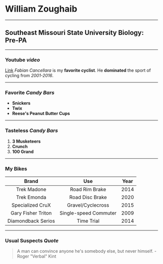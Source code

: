 # William Zoughaib

---

## Southeast Missouri State University Biology: Pre-PA

---

### **Youtube** *video*       
   [Link](https://www.youtube.com/watch?v=zDdRUjMFhQo)
   *Fabian Cancellara* is my **favorite cyclist**.  He **dominated** the sport of cycling from *2001-2016*.  
   
---

### **Favorite** *Candy Bars*
   * **Snickers**
   * **Twix**
   * **Reese's Peanut Butter Cups**
   
---

### **Tasteless** *Candy Bars*
   1. **3 Musketeers**
   2. **Crunch**
   3. **100 Grand**

---   

### **My Bikes**

|Brand  |Use    |Year   |
|:-----:|:-----:|:-----:|
|Trek Madone  |Road Rim Brake|2014|
|Trek Emonda   |Road Disc Brake|2020|
|Specialized CruX|Gravel/Cyclecross|2015|
|Gary Fisher Triton|Single-speed Commuter|2009|
|Diamondback Serios|Time Trial|2014|

---

### **Usual Suspects** *Quote*
   >A man can convince anyone he's somebody else, but never himself. -Roger "Verbal" Kint
   
   